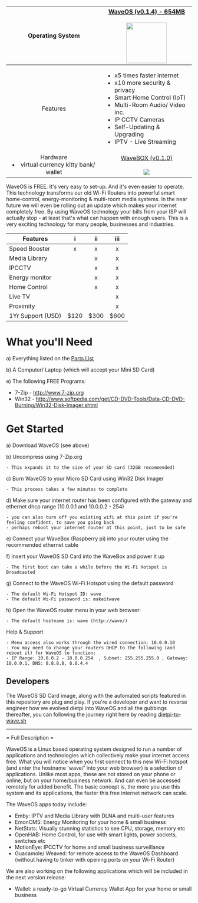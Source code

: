  Operating  System  |  <a href="https://mega.nz/#!ZKYDGZiI!AhXw3_EXam4vBaWzHyjTHMpd8P4s7ZBJgcuk37s7-ao" target="_blank"> WaveOS (v0.1.4) - 654MB </a>  </br> </br> <a href="https://mega.nz/#!ZKYDGZiI!AhXw3_EXam4vBaWzHyjTHMpd8P4s7ZBJgcuk37s7-ao" target="_blank"> <img src="https://encrypted-tbn0.gstatic.com/images?q=tbn:ANd9GcSaeH-_N07SOt_mhm31HnhPWPuX_K4Ky7QykZnR5hLGnRkku7Go" width="110" > </a>
:--------------------------: | :-------------:
 Features | <ul style="text-align:left;!important"><li>x5 times faster internet</li><li>x10 more security & privacy </li><li>Smart Home Control (IoT) </li><li>Multi-Room Audio/ Video inc.</li><li> IP CCTV Cameras </li><li>Self-Updating & Upgrading</li><li>IPTV - Live Streaming
 Hardware </li><li>virtual currency kitty bank/ wallet </li></ul> | <a href="https://github.com/unclehowell/WaveOS/blob/master/parts-list.csv" target="_blank"> WaveBOX (v0.1.0) </a> </br> </br>  <img src="http://image.ibb.co/cd0n0x/wave_box_small.png" >

WaveOS is FREE. It's very easy to set-up. And it's even easier to operate.
This technology transforms our old Wi-Fi Routers into powerful smart home-control, energy-monitoring & multi-room media systems.
In the near future we will even be rolling out an update which makes your internet completely free. 
By using WaveOS technology your bills from your ISP will actually stop - at least that's what can happen with enough users. 
This is a very exciting technology for many people, businesses and industries. 

Features      | i | ii | iii 
------------- |:-------------: |:-------------: |:-------------: 
|Speed Booster | x | x | x 
|Media Library |  | x | x 
|IPCCTV |  | x | x 
|Energy monitor |  | x | x
|Home Control |  | x | x 
|Live TV  |  |  | x 
|Proximity  |  |  | x 
|1Yr Support (USD) | $120 | $300 | $600

# What you'll Need

a) Everything listed on the <a href="https://github.com/unclehowell/WaveOS/blob/master/parts-list.csv">Parts List</a>

b) A Computer/ Laptop (which will accept your Mini SD Card)

e) The following FREE Programs:

   -  7-Zip - http://www.7-zip.org
   -  Win32 - http://www.softpedia.com/get/CD-DVD-Tools/Data-CD-DVD-Burning/Win32-Disk-Imager.shtml

#  Get Started 

a) Download WaveOS (see above)
  
b) Uncompress using 7-Zip.org

    - This expands it to the size of your SD card (32GB recommended)

c) Burn WaveOS to your Micro SD Card using Win32 Disk Imager

    - This process takes a few minutes to complete
    
d) Make sure your internet router has been configured with the gateway and ethernet dhcp range (10.0.0.1 and 10.0.0.2 - 254)

    - you can also turn off you existing wifi at this point if you're feeling confident, to save you going back
    - perhaps reboot your internet router at this point, just to be safe

e) Connect your WaveBox (Raspberry pi) into your router using the recommended ethernet cable

f) Insert your WaveOS SD Card into the WaveBox and power it up

    - The first boot can take a while before the Wi-Fi Hotspot is Broadcasted

g) Connect to the WaveOS Wi-Fi Hotspot using the default password

    - The default Wi-Fi Hotspot ID: wave
    - The default Wi-Fi password is: makeitwave

h) Open the WaveOS router menu in your web browser:

    - The default hostname is: wave (http://wave/)
    
Help & Support

    - Menu access also works through the wired connection: 10.0.0.10
    - You may need to change your routers DHCP to the following (and reboot it) for WaveOS to function:
    - IP Range: 10.0.0.2 - 10.0.0.254  , Subnet: 255.255.255.0 , Gateway: 10.0.0.1, DNS: 8.8.8.8, 8.8.4.4

## Developers

The WaveOS SD Card image, along with the automated scripts featured in this repository are plug and play. 
If you're a developer and want to reverse engineer how we evolved dietpi into WaveOS and all the gubbings thereafter, you can following the journey right here by reading <a href="https://github.com/unclehowell/WaveOS/blob/master/dietpi-to-wave.sh">dietpi-to-wave.sh</a>

------------------------------------------------------------------------------------------------------------------------

= Full Description =

WaveOS is a Linux based operating system designed to run a number of applications and technologies which collectively make your internet access free. What you will notice when you first connect to this new Wi-Fi hotspot (and enter the hostname 'wave/' into your web browser) is a selection of applications. Unlike most apps, these are not stored on your phone or online, but on your home/business network. And can even be accessed remotely for added benefit. The basic concept is, the more you use this system and its applications, the faster this free internet network can scale. 

The WaveOS apps today include:
 - Emby: IPTV and Media Library with DLNA and multi-user features 
 - EmonCMS: Energy Monitoring for your home & small business
 - NetStats: Visually stunning statistics to see CPU, storage, memory etc
 - OpenHAB: Home Control, for use with smart lights, power sockets, switches etc
 - MotionEye: IPCCTV for home and small business surveillance
 - Guacamole/ Weaved: for remote access to the WaveOS Dashboard (without having to tinker with opening ports on your Wi-Fi Router)
 
We are also working on the following applications which will be included in the next version release: 
- Wallet: a ready-to-go Virtual Currency Wallet App for your home or small business 


 
